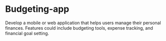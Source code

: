 # Budgeting-app
Develop a mobile or web application that helps users manage their personal finances. Features could include budgeting tools, expense tracking, and financial goal setting.
